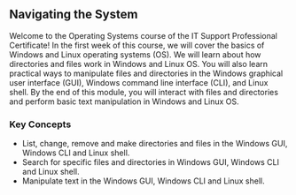 ## Navigating the System

Welcome to the Operating Systems course of the IT Support Professional Certificate! In the first week of this course, we will cover the basics of Windows and Linux operating systems (OS). We will learn about how directories and files work in Windows and Linux OS. You will also learn practical ways to manipulate files and directories in the Windows graphical user interface (GUI), Windows command line interface (CLI), and Linux shell. By the end of this module, you will interact with files and directories and perform basic text manipulation in Windows and Linux OS.

### Key Concepts

* List, change, remove and make directories and files in the Windows GUI, Windows CLI and Linux shell.
* Search for specific files and directories in Windows GUI, Windows CLI and Linux shell.
* Manipulate text in the Windows GUI, Windows CLI and Linux shell.